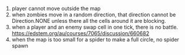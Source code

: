 1. player cannot move outside the map
2. when zombies move in a random direction, that direction cannot be
   Direction.NONE unless there all the cells around it are blocking.
3. when a player and an enemy swap cell in one tick, there is no battle.
   https://edstem.org/au/courses/7065/discussion/660682
4. when the map is too small for a spider to make a full circle, no spider spawn